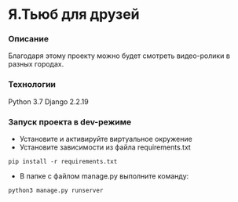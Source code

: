 
<!---
# yatube_project
Социальная сеть блогеров \m/

Для учебных проектов придерживайтесь такого плана:
- название проекта
- краткое описание
- технологии в проекте
- инструкции по запуску
- автор
Описание можно и нужно дополнять по ходу развития проекта.
-->

# Я.Тьюб для друзей
### Описание
Благодаря этому проекту можно будет смотреть видео-ролики в разных городах.
### Технологии
Python 3.7
Django 2.2.19
### Запуск проекта в dev-режиме
- Установите и активируйте виртуальное окружение
- Установите зависимости из файла requirements.txt
```
pip install -r requirements.txt
``` 
- В папке с файлом manage.py выполните команду:
```
python3 manage.py runserver
```

